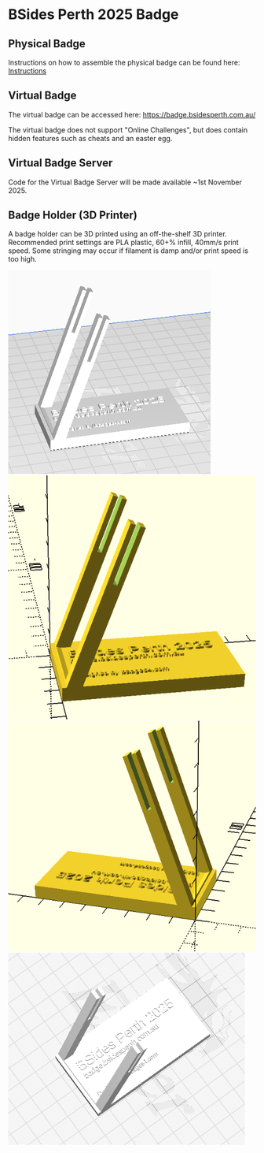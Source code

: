 # BSides Perth 2025 Badge

## Physical Badge

Instructions on how to assemble the physical badge can be found here: [Instructions](docs/Instructions.md)

## Virtual Badge

The virtual badge can be accessed here: https://badge.bsidesperth.com.au/

The virtual badge does not support "Online Challenges", but does contain hidden features such as cheats and an easter egg.

## Virtual Badge Server

Code for the Virtual Badge Server will be made available ~1st November 2025.

## Badge Holder (3D Printer)

A badge holder can be 3D printed using an off-the-shelf 3D printer. Recommended print settings are PLA plastic, 60+% infill, 40mm/s print speed. Some stringing may occur if filament is damp and/or print speed is too high.

![](/BadgeHolder_3DPrint/Screenshot1.png) ![](/BadgeHolder_3DPrint/Screenshot2.png)
![](/BadgeHolder_3DPrint/Screenshot3.png) ![](/BadgeHolder_3DPrint/Screenshot4.png)
